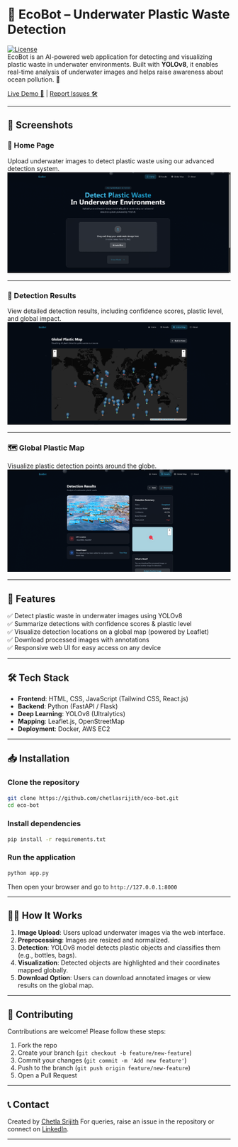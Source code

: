 # 🌊 EcoBot – Underwater Plastic Waste Detection

[![License](https://img.shields.io/badge/License-MIT-blue.svg)](LICENSE)  
EcoBot is an AI-powered web application for detecting and visualizing plastic waste in underwater environments. Built with **YOLOv8**, it enables real-time analysis of underwater images and helps raise awareness about ocean pollution. 🌱

[Live Demo 🚀](https://github.com/chetlasrijith/eco-bot) | [Report Issues 🛠️](https://github.com/chetlasrijith/eco-bot/issues)

---

## 📸 Screenshots

### 🌱 Home Page
Upload underwater images to detect plastic waste using our advanced detection system.  
![Home Page](assets/1.png)

---

### 🧪 Detection Results
View detailed detection results, including confidence scores, plastic level, and global impact.  
![Detection Results](assets/2.png)

---

### 🗺️ Global Plastic Map
Visualize plastic detection points around the globe.  
![Global Map](assets/3.png)

---

## 🚀 Features

✅ Detect plastic waste in underwater images using YOLOv8  
✅ Summarize detections with confidence scores & plastic level  
✅ Visualize detection locations on a global map (powered by Leaflet)  
✅ Download processed images with annotations  
✅ Responsive web UI for easy access on any device  

---

## 🛠️ Tech Stack

- **Frontend**: HTML, CSS, JavaScript (Tailwind CSS, React.js)  
- **Backend**: Python (FastAPI / Flask)  
- **Deep Learning**: YOLOv8 (Ultralytics)  
- **Mapping**: Leaflet.js, OpenStreetMap  
- **Deployment**: Docker, AWS EC2  

---

## 📥 Installation

### Clone the repository
```bash
git clone https://github.com/chetlasrijith/eco-bot.git
cd eco-bot
````

### Install dependencies

```bash
pip install -r requirements.txt
```

### Run the application

```bash
python app.py
```

Then open your browser and go to `http://127.0.0.1:8000`

---

## 🧑‍💻 How It Works

1. **Image Upload**: Users upload underwater images via the web interface.
2. **Preprocessing**: Images are resized and normalized.
3. **Detection**: YOLOv8 model detects plastic objects and classifies them (e.g., bottles, bags).
4. **Visualization**: Detected objects are highlighted and their coordinates mapped globally.
5. **Download Option**: Users can download annotated images or view results on the global map.

---

## 🤝 Contributing

Contributions are welcome! Please follow these steps:

1. Fork the repo
2. Create your branch (`git checkout -b feature/new-feature`)
3. Commit your changes (`git commit -m 'Add new feature'`)
4. Push to the branch (`git push origin feature/new-feature`)
5. Open a Pull Request

---

## 📞 Contact

Created by [Chetla Srijith](https://github.com/chetlasrijith)
For queries, raise an issue in the repository or connect on [LinkedIn](https://www.linkedin.com/in/srijithchetla/).

---
